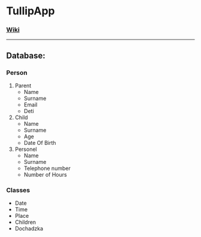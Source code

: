 # TullipApp
### [Wiki](https://tryndo225.github.io/TullipApp/html/index.html)
---
## Database: 
### Person
  1. Parent
     - Name
     - Surname
     - Email
     - Deti
  2. Child
     - Name
     - Surname
     - Age
     - Date Of Birth
  3. Personel
      - Name
      - Surname
      - Telephone number
      - Number of Hours
### Classes
   - Date
   - Time
   - Place
   - Children
   - Dochadzka
